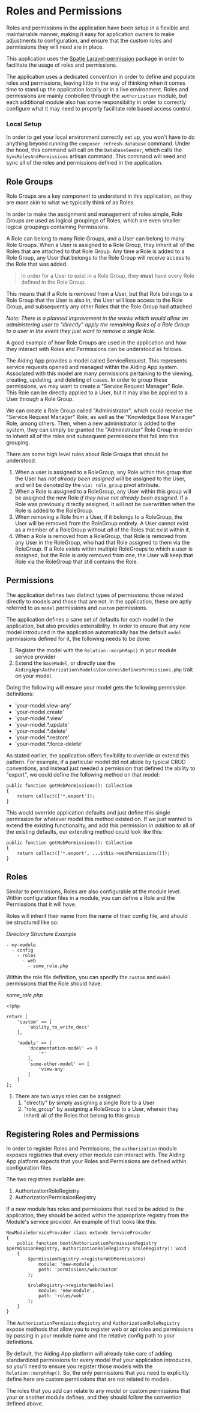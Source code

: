 # Roles and Permissions
Roles and permissions in the application have been setup in a flexible and maintainable manner, making it easy for application owners to make adjustments to configuration, and ensure that the custom roles and permissions they will need are in place.

This application uses the [Spatie Laravel-permission](https://spatie.be/docs/laravel-permission/v5/introduction) package in order to facilitate the usage of roles and permissions.

The application uses a dedicated convention in order to define and populate roles and permissions, leaving little in the way of thinking when it comes time to stand up the application locally or in a live environment. Roles and permissions are mainly controlled through the `authorization` module, but each additional module also has some responsibility in order to correctly configure what it may need to properly facilitate role based access control.

### Local Setup
In order to get your local environment correctly set up, you won't have to do anything beyond running the `composer refresh-database` command. Under the hood, this command will call on the `DatabaseSeeder`, which calls the `SyncRolesAndPermissions` artisan command. This command will seed and sync all of the roles and permissions defined in the application.

## Role Groups
Role Groups are a key component to understand in this application, as they are more akin to what we typically think of as Roles.

In order to make the assignment and management of roles simple, Role Groups are used as logical groupings of Roles, which are even smaller logical groupings containing Permissions.

A Role can belong to many Role Groups, and a User can belong to many Role Groups. When a User is assigned to a Role Group, they inherit all of the Roles that are attached to that Role Group. Any time a Role is added to a Role Group, any User that belongs to the Role Group will receive access to the Role that was added.

> In order for a User to exist in a Role Group, they **must** have every Role defined in the Role Group.

This means that if a Role is removed from a User, but that Role belongs to a Role Group that the User is also in, the User will lose access to the Role Group, and subsequently any other Roles that the Role Group had attached

*Note: There is a planned improvement in the works which would allow an administering user to "directly" apply the remaining Roles of a Role Group to a user in the event they just want to remove a single Role.*

A good example of how Role Groups are used in the application and how they interact with Roles and Permissions can be understood as follows.

The Aiding App provides a model called ServiceRequest. This represents service requests opened and managed within the Aiding App system. Associated with this model are many permissions pertaining to the viewing, creating, updating, and deleting of cases. In order to group these permissions, we may want to create a "Service Request Manager" Role. This Role can be directly applied to a User, but it may also be applied to a User through a Role Group.

We can create a Role Group called "Administrator", which could receive the "Service Request Manager" Role, as well as the "Knowledge Base Manager" Role, among others. Then, when a new administrator is added to the system, they can simply be granted the "Administrator" Role Group in order to inherit all of the roles and subsequent permissions that fall into this grouping.

There are some high level rules about Role Groups that should be understood.

1. When a user is assigned to a RoleGroup, any Role within this group that the User has *not already been assigned* will be assigned to the User, and will be denoted by the `via: role_group` pivot attribute.
2. When a Role is assigned to a RoleGroup, any User within this group will be assigned the new Role *if they have not already been assigned*. If a Role was previously directly assigned, it will not be overwritten when the Role is added to the RoleGroup.
3. When removing a Role from a User, if it belongs to a RoleGroup, the User will be removed from the RoleGroup entirely. A User cannot exist as a member of a RoleGroup without *all* of the Roles that exist within it.
4. When a Role is removed from a RoleGroup, that Role is removed from any User in the RoleGroup, who had that Role assigned to them via the RoleGroup. If a Role exists within multiple RoleGroups to which a user is assigned, but the Role is only removed from one, the User will keep that Role via the RoleGroup that still contains the Role.

## Permissions
The application defines two distinct types of permissions: those related directly to models and those that are not. In the application, these are aptly referred to as `model` permissions and `custom` permissions.

The application defines a sane set of defaults for each model in the application, but also provides extensibility. In order to ensure that any new model introduced in the application automatically has the default `model` permissions defined for it, the following needs to be done:

1. Register the model with the `Relation::morphMap()` in your module service provider
2. Extend the `BaseModel`, or directly use the `AidingApp\Authorization\Models\Concerns\DefinesPermissions.php` trait on your model.

Doing the following will ensure your model gets the following permission definitions:

- 'your-model.view-any'
- 'your-model.create'
- 'your-model.*.view'
- 'your-model.*.update'
- 'your-model.*.delete'
- 'your-model.*.restore'
- 'your-model.*.force-delete'

As stated earlier, the application offers flexibility to override or extend this pattern. For example, if a particular model did not abide by typical CRUD conventions, and instead just needed a permission that defined the ability to "export", we could define the following method on that model:

```
public function getWebPermissions(): Collection
{
    return collect(['*.export']);
}
```

This would override application defaults and just define this single permission for whatever model this method existed on. If we just wanted to extend the existing functionality, and add this permission *in addition to* all of the existing defaults, our extending method could look like this:

```
public function getWebPermissions(): Collection
{
    return collect(['*.export', ...$this->webPermissions()]);
}
```

## Roles
Similar to permissions, Roles are also configurable at the module level. Within configuration files in a module, you can define a Role and the Permissions that it will have.

Roles will inherit their name from the name of their config file, and should be structured like so:

*Directory Structure Example*
```
- my-module
  - config
    - roles
      - web
        - some_role.php
```

Within the role file definition, you can specify the `custom` and `model` permissions that the Role should have:

*some_role.php*
```
<?php

return [
    'custom' => [
        'ability_to_write_docs'
    ],

    'models' => [
        'documentation-model' => [
            '*'
        ],
        'some-other-model' => [
            'view-any'
        ]
    ]
];
```

1. There are two ways roles can be assigned:
   1. "directly" by simply assigning a single Role to a User
   2. "role_group" by assigning a RoleGroup to a User, wherein they inherit all of the Roles that belong to this group

## Registering Roles and Permissions
In order to register Roles and Permissions, the `authorization` module exposes registries that every other module can interact with. The Aiding App platform expects that your Roles and Permissions are defined within configuration files.

The two registries available are:

1. AuthorizationRoleRegistry
2. AuthorizationPermissionRegistry

If a new module has roles and permissions that need to be added to the application, they should be added within the appropriate registry from the Module's service provider. An example of that looks like this:

```
NewModuleServiceProvider class extends ServiceProvider
{
    public function boot(AuthorizationPermissionRegistry $permissionRegistry, AuthorizationRoleRegistry $roleRegistry): void
    {
        $permissionRegistry->registerWebPermissions(
            module: 'new-module',
            path: 'permissions/web/custom'
        );

        $roleRegistry->registerWebRoles(
            module: 'new-module',
            path: 'roles/web'
        );
    }
}
```

The `AuthorizationPermissionRegistry` and `AuthorizationRoleRegistry` expose methods that allow you to register web or api roles and permissions by passing in your module name and the relative config path to your definitions.

By default, the Aiding App platform will already take care of adding standardized permissions for every model that your application introduces, so you'll need to ensure you register those models with the `Relation::morphMap()`. So, the only permissions that you need to explicitly define here are custom permissions that are not related to models.

The roles that you add can relate to any model or custom permissions that your or another module defines, and they should follow the convention defined above.
